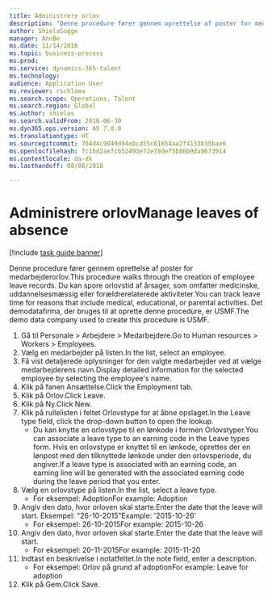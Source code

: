 ```yaml
--- 
title: Administrere orlov
description: "Denne procedure fører gennem oprettelse af poster for medarbejderorlov."
author: ShielaSogge
manager: AnnBe
ms.date: 11/14/2016
ms.topic: business-process
ms.prod: 
ms.service: dynamics-365-talent
ms.technology: 
audience: Application User
ms.reviewer: rschloma
ms.search.scope: Operations, Talent
ms.search.region: Global
ms.author: shielas
ms.search.validFrom: 2016-06-30
ms.dyn365.ops.version: AX 7.0.0
ms.translationtype: HT
ms.sourcegitcommit: 764d4c9049d94ebcd55c61654aa2f4133b35bae6
ms.openlocfilehash: fc16d2aefcb52493e72e78def5b86b9da9673914
ms.contentlocale: da-dk
ms.lasthandoff: 08/08/2018

---
```

# <a name="manage-leaves-of-absence"></a><span data-ttu-id="c65cc-103">Administrere orlov</span><span class="sxs-lookup"><span data-stu-id="c65cc-103">Manage leaves of absence</span></span>

[!include [task guide banner](../../includes/task-guide-banner.md)]

<span data-ttu-id="c65cc-104">Denne procedure fører gennem oprettelse af poster for medarbejderorlov.</span><span class="sxs-lookup"><span data-stu-id="c65cc-104">This procedure walks through the creation of employee leave records.</span></span> <span data-ttu-id="c65cc-105">Du kan spore orlovstid af årsager, som omfatter medicinske, uddannelsesmæssig eller forældrerelaterede aktiviteter.</span><span class="sxs-lookup"><span data-stu-id="c65cc-105">You can track leave time for reasons that include medical, educational, or parental activities.</span></span> <span data-ttu-id="c65cc-106">Det demodatafirma, der bruges til at oprette denne procedure, er USMF.</span><span class="sxs-lookup"><span data-stu-id="c65cc-106">The demo data company used to create this procedure is USMF.</span></span>

1. <span data-ttu-id="c65cc-107">Gå til Personale > Arbejdere > Medarbejdere.</span><span class="sxs-lookup"><span data-stu-id="c65cc-107">Go to Human resources > Workers > Employees.</span></span>
2. <span data-ttu-id="c65cc-108">Vælg en medarbejder på listen.</span><span class="sxs-lookup"><span data-stu-id="c65cc-108">In the list, select an employee.</span></span>
3. <span data-ttu-id="c65cc-109">Få vist detaljerede oplysninger for den valgte medarbejder ved at vælge medarbejderens navn.</span><span class="sxs-lookup"><span data-stu-id="c65cc-109">Display detailed information for the selected employee by selecting the employee's name.</span></span>
4. <span data-ttu-id="c65cc-110">Klik på fanen Ansættelse.</span><span class="sxs-lookup"><span data-stu-id="c65cc-110">Click the Employment tab.</span></span>
5. <span data-ttu-id="c65cc-111">Klik på Orlov.</span><span class="sxs-lookup"><span data-stu-id="c65cc-111">Click Leave.</span></span>
6. <span data-ttu-id="c65cc-112">Klik på Ny.</span><span class="sxs-lookup"><span data-stu-id="c65cc-112">Click New.</span></span>
7. <span data-ttu-id="c65cc-113">Klik på rullelisten i feltet Orlovstype for at åbne opslaget.</span><span class="sxs-lookup"><span data-stu-id="c65cc-113">In the Leave type field, click the drop-down button to open the lookup.</span></span>
    * <span data-ttu-id="c65cc-114">Du kan knytte en orlovstype til en lønkode i formen Orlovstyper.</span><span class="sxs-lookup"><span data-stu-id="c65cc-114">You can associate a leave type to an earning code in the Leave types form.</span></span> <span data-ttu-id="c65cc-115">Hvis en orlovstype er knyttet til en lønkode, oprettes der en lønpost med den tilknyttede lønkode under den orlovsperiode, du angiver.</span><span class="sxs-lookup"><span data-stu-id="c65cc-115">If a leave type is associated with an earning code, an earning line will be generated with the associated earning code during the leave period that you enter.</span></span>  
8. <span data-ttu-id="c65cc-116">Vælg en orlovstype på listen.</span><span class="sxs-lookup"><span data-stu-id="c65cc-116">In the list, select a leave type.</span></span> 
    * <span data-ttu-id="c65cc-117">For eksempel: Adoption</span><span class="sxs-lookup"><span data-stu-id="c65cc-117">For example: Adoption</span></span>  
9. <span data-ttu-id="c65cc-118">Angiv den dato, hvor orloven skal starte.</span><span class="sxs-lookup"><span data-stu-id="c65cc-118">Enter the date that the leave will start.</span></span> <span data-ttu-id="c65cc-119">Eksempel: "26-10-2015"</span><span class="sxs-lookup"><span data-stu-id="c65cc-119">Example: '2015-10-26'</span></span>
    * <span data-ttu-id="c65cc-120">For eksempel: 26-10-2015</span><span class="sxs-lookup"><span data-stu-id="c65cc-120">For example:  2015-10-26</span></span>  
10. <span data-ttu-id="c65cc-121">Angiv den dato, hvor orloven skal starte.</span><span class="sxs-lookup"><span data-stu-id="c65cc-121">Enter the date that the leave will start.</span></span> 
    * <span data-ttu-id="c65cc-122">For eksempel: 20-11-2015</span><span class="sxs-lookup"><span data-stu-id="c65cc-122">For example:  2015-11-20</span></span>  
11. <span data-ttu-id="c65cc-123">Indtast en beskrivelse i notatfeltet.</span><span class="sxs-lookup"><span data-stu-id="c65cc-123">In the note field, enter a description.</span></span>
    * <span data-ttu-id="c65cc-124">For eksempel: Orlov på grund af adoption</span><span class="sxs-lookup"><span data-stu-id="c65cc-124">For example: Leave for adoption</span></span>  
12. <span data-ttu-id="c65cc-125">Klik på Gem.</span><span class="sxs-lookup"><span data-stu-id="c65cc-125">Click Save.</span></span>


